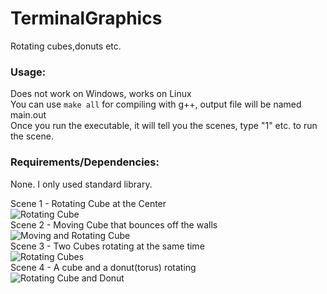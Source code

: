 # TerminalGraphics
Rotating cubes,donuts etc.

### Usage:
Does not work on Windows, works on Linux \
You can use ```make all``` for compiling with g++, output file will be named main.out \
Once you run the executable, it will tell you the scenes, type "1" etc. to run the scene.

### Requirements/Dependencies:
None. I only used standard library.

Scene 1 - Rotating Cube at the Center \
![Rotating Cube](/images/scene1.gif) \
Scene 2 - Moving Cube that bounces off the walls \
![Moving and Rotating Cube](/images/scene2.gif) \
Scene 3 - Two Cubes rotating at the same time \
![Rotating Cubes](/images/scene3.gif) \
Scene 4 - A cube and a donut(torus) rotating \
![Rotating Cube and Donut](/images/scene4.gif)
